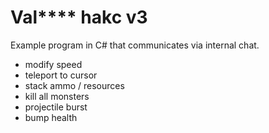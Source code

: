 # Val**** hakc v3

Example program in C# that communicates via internal chat.

- modify speed
- teleport to cursor
- stack ammo / resources
- kill all monsters
- projectile burst
- bump health
